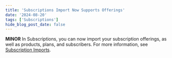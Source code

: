 ```yaml
---
title: 'Subscriptions Import Now Supports Offerings'
date: '2024-08-20'
tags: ['Subscriptions']
hide_blog_post_date: false
---
```


**MINOR** In Subscriptions, you can now import your subscription offerings, as well as products, plans, and subscribers.  For more information, see [Subscription Imports](/docs/api/subscriptions/imports).
